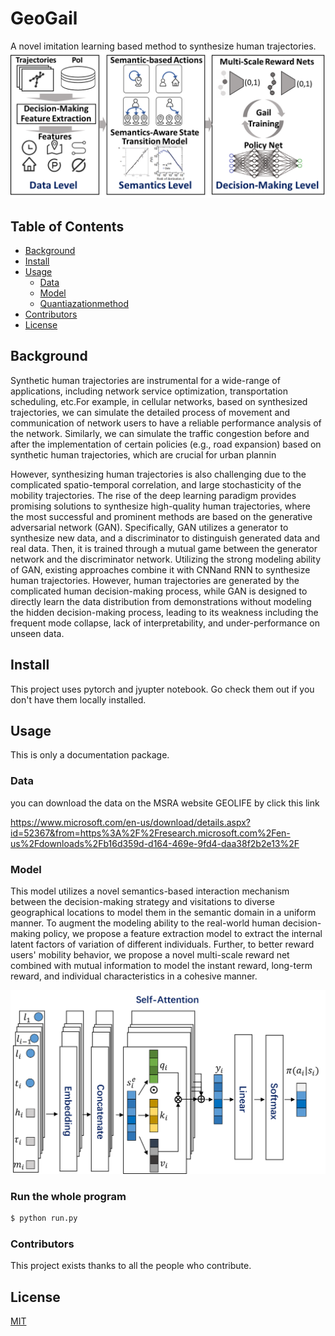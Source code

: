 # GeoGail

A novel imitation learning based method to synthesize human trajectories. 
![Result](Framework_Overall2.png)

## Table of Contents

- [Background](#background)
- [Install](#install)
- [Usage](#usage)
	- [Data](#data)
	- [Model](#model)
	- [Quantiazationmethod](#quantiazationmethod)
- [Contributors](#contributors)
- [License](#license)

## Background

Synthetic human trajectories are instrumental for a wide-range of applications, including network service optimization, transportation scheduling, etc.For example, in cellular networks, based on synthesized trajectories, we can simulate the detailed process of movement and communication of network users to have a reliable performance analysis of the network. Similarly, we can simulate the traffic congestion before and after the implementation of certain policies (e.g., road expansion) based on synthetic human trajectories, which are crucial for urban plannin

However, synthesizing human trajectories is also challenging due to the complicated spatio-temporal correlation, and large stochasticity of the mobility trajectories. The rise of the deep learning paradigm provides promising solutions to synthesize high-quality human trajectories, where the most successful and prominent methods are based on the generative adversarial network (GAN). Specifically,  GAN utilizes a generator to synthesize new data, and a discriminator to distinguish generated data and real data. Then, it is trained through a mutual game between the generator network and the discriminator network. Utilizing the strong modeling ability of GAN, existing approaches combine it with CNNand RNN to synthesize human trajectories. However, human trajectories are generated by the complicated human decision-making process, while GAN is designed to directly learn the data distribution from demonstrations without modeling the hidden decision-making process, leading to its weakness including the frequent mode collapse, lack of interpretability, and under-performance on unseen data.

## Install

This project uses pytorch and jyupter notebook. Go check them out if you don't have them locally installed.


## Usage

This is only a documentation package.


### Data

you can download the data on the MSRA website GEOLIFE by click this link

https://www.microsoft.com/en-us/download/details.aspx?id=52367&from=https%3A%2F%2Fresearch.microsoft.com%2Fen-us%2Fdownloads%2Fb16d359d-d164-469e-9fd4-daa38f2b2e13%2F

### Model

This model utilizes a novel semantics-based interaction mechanism between the decision-making strategy and visitations to diverse geographical locations to model them in the semantic domain in a uniform manner. To augment the modeling ability to the real-world human decision-making policy, we propose a feature extraction model to extract the internal latent factors of variation of different individuals. Further, to better reward users' mobility behavior, we propose a novel multi-scale reward net combined with mutual information to model the instant reward, long-term reward, and individual characteristics in a cohesive manner.

![Result](generator3.png?raw=true)

### Run the whole program
```sh
$ python run.py
```

### Contributors

This project exists thanks to all the people who contribute. 

## License

[MIT](LICENSE)
